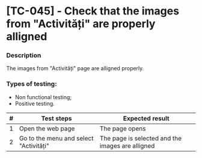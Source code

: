 # **[TC-045] - Check that the images from "Activități" are properly alligned**

### **Description**

The images from "Activități" page are alligned properly.

### **Types of testing:**

- Non functional testing;
- Positive testing.

| #   | **Test steps**                         | **Expected result**                              |
| --- | -------------------------------------- | ------------------------------------------------ |
| 1   | Open the web page                      | The page opens                                   |
| 2   | Go to the menu and select "Activități" | The page is selected and the images are alligned |
